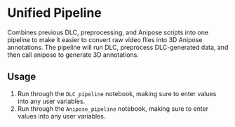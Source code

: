 # Unified Pipeline

Combines previous DLC, preprocessing, and Anipose scripts into one pipeline to make it easier to convert raw video files into 3D Anipose annotations. The pipeline will run DLC, preprocess DLC-generated data, and then call anipose to generate 3D annotations.

## Usage

1. Run through the `DLC_pipeline` notebook, making sure to enter values into any user variables.
2. Run through the `Anipose_pipeline` notebook, making sure to enter values into any user variables.

